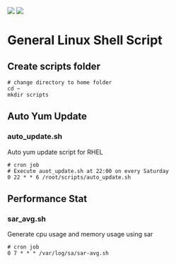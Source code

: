 <img src="https://img.shields.io/badge/language-shell-green.svg"/> <img src="https://img.shields.io/github/last-commit/vmzcloud/Linux_Shell_Script_General"/>

# General Linux Shell Script
## Create scripts folder
```
# change directory to home folder
cd ~
mkdir scripts
```
## Auto Yum Update
### auto_update.sh
Auto yum update script for RHEL
```
# cron job
# Execute auot_update.sh at 22:00 on every Saturday
0 22 * * 6 /root/scripts/auto_update.sh
```
## Performance Stat
### sar_avg.sh
Generate cpu usage and memory usage using sar
```
# cron job
0 7 * * * /var/log/sa/sar-avg.sh
```
